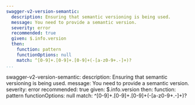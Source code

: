 ```yaml
---
swagger-v2-version-semantic:
  description: Ensuring that semantic versioning is being used.
  message: You need to provide a semantic version.
  severity: error
  recommended: true
  given: $.info.version
  then:
    function: pattern
    functionOptions: null
    match: ^[0-9]+.[0-9]+.[0-9]+(-[a-z0-9+.-]+)?
...
```

swagger-v2-version-semantic:
  description: Ensuring that semantic versioning is being used.
  message: You need to provide a semantic version.
  severity: error
  recommended: true
  given: $.info.version
  then:
    function: pattern
    functionOptions: null
    match: ^[0-9]+.[0-9]+.[0-9]+(-[a-z0-9+.-]+)?
